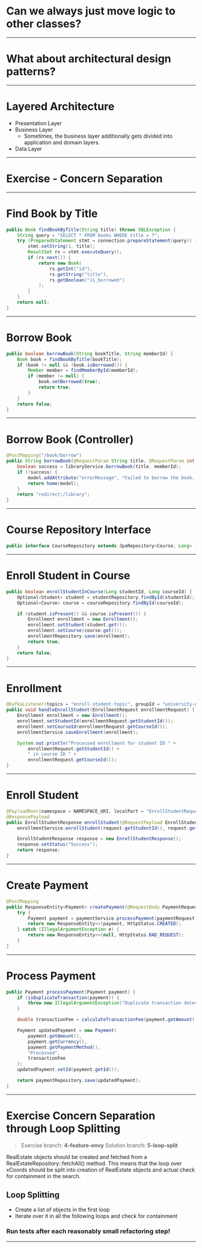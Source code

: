 # Can we always just move logic to other classes?

----
# What about architectural design patterns?

----
# Layered Architecture 
* Presentation Layer
* Business Layer
  * Sometimes, the business layer additionally gets divided into application and domain layers.
* Data Layer 


----
# Exercise - Concern Separation

----

# Find Book by Title

```java
public Book findBookByTitle(String title) throws SQLException {
    String query = "SELECT * FROM books WHERE title = ?";
    try (PreparedStatement stmt = connection.prepareStatement(query)) {
        stmt.setString(1, title);
        ResultSet rs = stmt.executeQuery();
        if (rs.next()) {
            return new Book(
                rs.getInt("id"),
                rs.getString("title"),
                rs.getBoolean("is_borrowed")
            );
        }
    }
    return null;
}
```

---
# Borrow Book

```java
public boolean borrowBook(String bookTitle, String memberId) {
    Book book = findBookByTitle(bookTitle);
    if (book != null && !book.isBorrowed()) {
        Member member = findMemberById(memberId);
        if (member != null) {
            book.setBorrowed(true);
            return true;
        }
    }
    return false;
}
```

---
# Borrow Book (Controller)

```java
@PostMapping("/book/borrow")
public String borrowBook(@RequestParam String title, @RequestParam int memberId, Model model) {
    boolean success = libraryService.borrowBook(title, memberId);
    if (!success) {
        model.addAttribute("errorMessage", "Failed to borrow the book. Please check the title and member ID.");
        return home(model);
    }
    return "redirect:/library";
}
```

---
# Course Repository Interface

```java
public interface CourseRepository extends JpaRepository<Course, Long> {}
```

---
# Enroll Student in Course

```java
public boolean enrollStudentInCourse(Long studentId, Long courseId) {
    Optional<Student> student = studentRepository.findById(studentId);
    Optional<Course> course = courseRepository.findById(courseId);

    if (student.isPresent() && course.isPresent()) {
        Enrollment enrollment = new Enrollment();
        enrollment.setStudent(student.get());
        enrollment.setCourse(course.get());
        enrollmentRepository.save(enrollment);
        return true;
    }
    return false;
}
```

---
#  Enrollment

```java
@KafkaListener(topics = "enroll-student-topic", groupId = "university-group")
public void handleEnrollStudent(EnrollmentRequest enrollmentRequest) {
    Enrollment enrollment = new Enrollment();
    enrollment.setStudentId(enrollmentRequest.getStudentId());
    enrollment.setCourseId(enrollmentRequest.getCourseId());
    enrollmentService.saveEnrollment(enrollment);

    System.out.println("Processed enrollment for student ID " +
        enrollmentRequest.getStudentId() +
        " in course ID " +
        enrollmentRequest.getCourseId());
}
```

---
# Enroll Student

```java
@PayloadRoot(namespace = NAMESPACE_URI, localPart = "EnrollStudentRequest")
@ResponsePayload
public EnrollStudentResponse enrollStudent(@RequestPayload EnrollStudentRequest request) {
    enrollmentService.enrollStudent(request.getStudentId(), request.getCourseId());

    EnrollStudentResponse response = new EnrollStudentResponse();
    response.setStatus("Success");
    return response;
}
```

---
# Create Payment

```java
@PostMapping
public ResponseEntity<Payment> createPayment(@RequestBody PaymentRequest paymentRequest) {
    try {
        Payment payment = paymentService.processPayment(paymentRequest);
        return new ResponseEntity<>(payment, HttpStatus.CREATED);
    } catch (IllegalArgumentException e) {
        return new ResponseEntity<>(null, HttpStatus.BAD_REQUEST);
    }
}
```

---
# Process Payment

```java
public Payment processPayment(Payment payment) {
    if (isDuplicateTransaction(payment)) {
        throw new IllegalArgumentException("Duplicate transaction detected.");
    }

    double transactionFee = calculateTransactionFee(payment.getAmount());

    Payment updatedPayment = new Payment(
        payment.getAmount(),
        payment.getCurrency(),
        payment.getPaymentMethod(),
        "Processed",
        transactionFee
    );
    updatedPayment.setId(payment.getId());

    return paymentRepository.save(updatedPayment);
}
```
----
# Exercise Concern Separation through Loop Splitting
> Exercise branch: **4-feature-envy**
> Solution branch: **5-loop-split**

RealEstate objects should be created and fetched from a RealEstateRepository::fetchAll() method.
This means that the loop over xCoords should be split into creation of RealEstate objects and actual check for containment in the search.

## Loop Splitting
* Create a list of objects in the first loop 
* Iterate over it in all the following loops and check for containment 

### Run tests after each reasonably small refactoring step!

----
